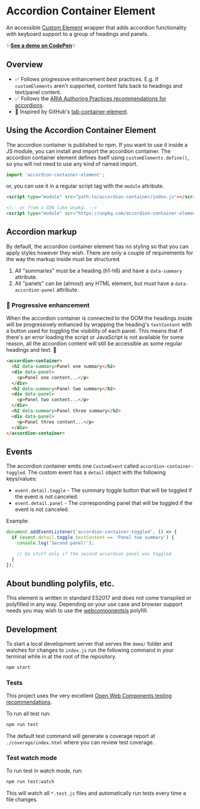 # Accordion Container Element
An accessible [Custom Element](https://developer.mozilla.org/en-US/docs/Web/Web_Components/Using_custom_elements) wrapper that adds accordion functionality with keyboard support to a group of headings and panels.

✨[**See a demo on CodePen**](https://codepen.io/levimcg/pen/ZEYapRY)✨

## Overview 
- ✅ Follows progressive enhancement best practices. E.g. if `customElements` aren't supported, content falls back to headings and text/panel content.
- ✅ Follows the [ARIA Authoring Practices recommendations for accordions](https://w3c.github.io/aria-practices/#accordion).
- 🙌 Inspired by GitHub's [tab-container-element](https://github.com/github/tab-container-element). 

## Using the Accordion Container Element
The accordion container is published to npm. If you want to use it inside a JS module, you can install and import the accordion container. The accordion container element defines itself using `customElements.define()`, so you will not need to use any kind of named import.

```js
import 'accordion-container-element';
```

or, you can use it in a regular script tag with the `module` attribute.

```html
<script type="module" src="path-to/accordion-container/index.js"></script>

<!-- or from a CDN like Unpkg: -->
<script type="module" scr="https://unpkg.com/accordion-container-element@latest/index.js?module">
```

## Accordion markup
By default, the accordion container element has no styling so that you can apply styles however they wish. There are only a couple of requirements for the way the markup inside must be structured.

1. All "summaries" must be a heading (h1-h6) and have a `data-summary` attribute.
1. All "panels" can be (almost) any HTML element, but must have a `data-accordion-panel` attribute.

### 💪 Progressive enhancement
When the accordion container is connected to the DOM the headings inside will be progressively enhanced by wrapping the heading's `textContent` with a button used for toggling the visibility of each panel. This means that if there's an error loading the script or JavaScript is not available for some reason, all the accordion content will still be accessible as some regular headings and text. 🙌

```html
<accordion-container>
  <h2 data-summary>Panel one summary</h2>
  <div data-panel>
    <p>Panel one content...</p>
  </div>
  <h2 data-summary>Panel two summary</h2>
  <div data-panel>
    <p>Panel two content...</p>
  </div>
  <h2 data-summary>Panel three summary</h2>
  <div data-panel>
    <p>Panel three content...</p>
  </div>
</accordion-container>
```

## Events
The accordion container emits one `CustomEvent` called `accordion-container-toggled`. The custom event has a `detail` object with the following keys/values:

- `event.detail.toggle` - The summary toggle button that will be toggled if the event is not canceled.
- `event.detail.panel` - The corresponding panel that will be toggled if the event is not canceled.

Example:

```js
document.addEventListener('accordion-container-toggled', () => {
  if (event.detail.toggle.textContent == 'Panel two summary') {
    console.log('Second panel!');

    // Do stuff only if the second accordion panel was toggled
  }
});
```

## About bundling polyfils, etc.
This element is written in standard ES2017 and does not come transpiled or polyfilled in any way. Depending on your use case and browser support needs you may wish to use the [webcomponentsjs](https://github.com/webcomponents/polyfills/tree/master/packages/webcomponentsjs) polyfill.

## Development
To start a local development server that serves the `demo/` folder and watches for changes to `index.js` run the following command in your terminal while in at the root of the repository.

```bash
npm start
```

### Tests
This project uses the very excellent [Open Web Components testing recommendations](https://open-wc.org/testing/).

To run all test run:

```bash
npm run test
```

The default test command will generate a coverage report at `./coverage/index.html` where you can review test coverage.

### Test watch mode
To run test in watch mode, run:

```bash
npm run test:watch
```

This will watch all `*.test.js` files and automatically run tests every time a file changes.